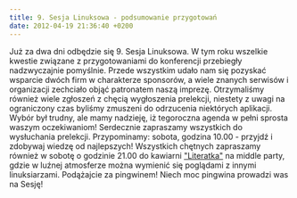 ```yaml
---
title: 9. Sesja Linuksowa - podsumowanie przygotowań
date: 2012-04-19 21:36:40 +0200
---
```

Już za dwa dni odbędzie się 9. Sesja Linuksowa. W tym roku wszelkie kwestie związane z przygotowaniami do konferencji przebiegły nadzwyczajnie pomyślnie. Przede wszystkim udało nam się pozyskać wsparcie dwóch firm w charakterze sponsorów, a wiele znanych serwisów i organizacji zechciało objąć patronatem naszą imprezę. Otrzymaliśmy również wiele zgłoszeń z chęcią wygłoszenia prelekcji, niestety z uwagi na ograniczony czas byliśmy zmuszeni do odrzucenia niektórych aplikacji. Wybór był trudny, ale mamy nadzieję, iż tegoroczna agenda w pełni sprosta waszym oczekiwaniom! Serdecznie zapraszamy wszystkich do wysłuchania prelekcji. Przypominamy: sobota, godzina 10.00 - przyjdź i zdobywaj wiedzę od najlepszych! Wszystkich chętnych zapraszamy również w sobotę o godzinie 21.00 do kawiarni ["Literatka"](http://www.kawiarnialiteratka.pl/) na middle party, gdzie w luźnej atmosferze można wymienić się poglądami z innymi linuksiarzami. Podążajcie za pingwinem! Niech moc pingwina prowadzi was na Sesję!

